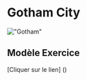 # Gotham City
!["Gotham"](https://th.bing.com/th/id/R.7a8dff11f7464fcd6e896f57d4a50204?rik=zTx4%2bxjQny5NUw&riu=http%3a%2f%2fwww.comicsbatman.fr%2fwp-content%2fuploads%2f2020%2f12%2fJoker-War-.jpg&ehk=ryCBN%2b2vs1YQlUyr%2fSGOLg5ZE8pE316Bvk6KxPaHTTI%3d&risl=&pid=ImgRaw&r=0)
## Modèle Exercice
[Cliquer sur le lien] ()
